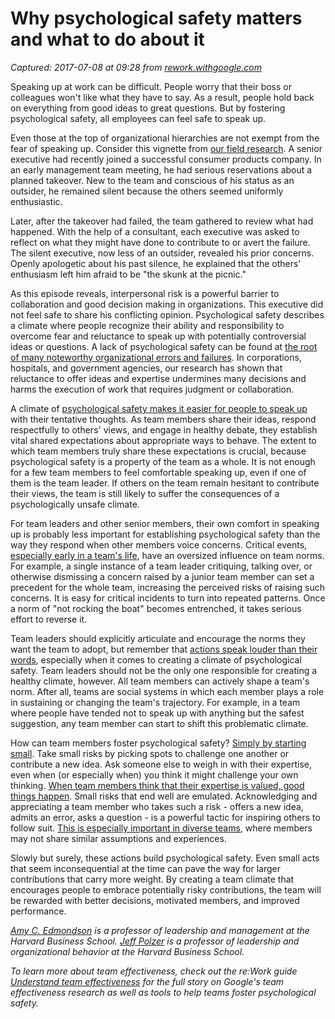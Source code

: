 # Why psychological safety matters and what to do about it

_Captured: 2017-07-08 at 09:28 from [rework.withgoogle.com](https://rework.withgoogle.com/blog/how-to-foster-psychological-safety/?utm_content=buffere742d&utm_medium=social&utm_source=twitter.com&utm_campaign=buffer)_

Speaking up at work can be difficult. People worry that their boss or colleagues won't like what they have to say. As a result, people hold back on everything from good ideas to great questions. But by fostering psychological safety, all employees can feel safe to speak up.

Even those at the top of organizational hierarchies are not exempt from the fear of speaking up. Consider this vignette from [our field research](http://www.wiley.com/WileyCDA/WileyTitle/productCd-078797093X.html). A senior executive had recently joined a successful consumer products company. In an early management team meeting, he had serious reservations about a planned takeover. New to the team and conscious of his status as an outsider, he remained silent because the others seemed uniformly enthusiastic.

Later, after the takeover had failed, the team gathered to review what had happened. With the help of a consultant, each executive was asked to reflect on what they might have done to contribute to or avert the failure. The silent executive, now less of an outsider, revealed his prior concerns. Openly apologetic about his past silence, he explained that the others' enthusiasm left him afraid to be "the skunk at the picnic."

As this episode reveals, interpersonal risk is a powerful barrier to collaboration and good decision making in organizations. This executive did not feel safe to share his conflicting opinion. Psychological safety describes a climate where people recognize their ability and responsibility to overcome fear and reluctance to speak up with potentially controversial ideas or questions. A lack of psychological safety can be found at [the root of many noteworthy organizational errors and failures](https://hbr.org/2006/11/facing-ambiguous-threats/ar/1). In corporations, hospitals, and government agencies, our research has shown that reluctance to offer ideas and expertise undermines many decisions and harms the execution of work that requires judgment or collaboration.

A climate of [psychological safety makes it easier for people to speak up](http://asq.sagepub.com/content/44/2/350.short?rss=1&ssource=mfc) with their tentative thoughts. As team members share their ideas, respond respectfully to others' views, and engage in healthy debate, they establish vital shared expectations about appropriate ways to behave. The extent to which team members truly share these expectations is crucial, because psychological safety is a property of the team as a whole. It is not enough for a few team members to feel comfortable speaking up, even if one of them is the team leader. If others on the team remain hesitant to contribute their views, the team is still likely to suffer the consequences of a psychologically unsafe climate.

For team leaders and other senior members, their own comfort in speaking up is probably less important for establishing psychological safety than the way they respond when other members voice concerns. Critical events, [especially early in a team's life](http://amr.aom.org/content/30/2/269.short), have an oversized influence on team norms. For example, a single instance of a team leader critiquing, talking over, or otherwise dismissing a concern raised by a junior team member can set a precedent for the whole team, increasing the perceived risks of raising such concerns. It is easy for critical incidents to turn into repeated patterns. Once a norm of "not rocking the boat" becomes entrenched, it takes serious effort to reverse it.

Team leaders should explicitly articulate and encourage the norms they want the team to adopt, but remember that [actions speak louder than their words](http://onlinelibrary.wiley.com/doi/10.1111/1467-6486.00386/abstract), especially when it comes to creating a climate of psychological safety. Team leaders should not be the only one responsible for creating a healthy climate, however. All team members can actively shape a team's norm. After all, teams are social systems in which each member plays a role in sustaining or changing the team's trajectory. For example, in a team where people have tended not to speak up with anything but the safest suggestion, any team member can start to shift this problematic climate.

How can team members foster psychological safety? [Simply by starting small](https://hbr.org/2008/07/the-competitive-imperative-of-learning). Take small risks by picking spots to challenge one another or contribute a new idea. Ask someone else to weigh in with their expertise, even when (or especially when) you think it might challenge your own thinking. [When team members think that their expertise is valued, good things happen](http://asq.sagepub.com/content/47/2/296.short). Small risks that end well are emulated. Acknowledging and appreciating a team member who takes such a risk - offers a new idea, admits an error, asks a question - is a powerful tactic for inspiring others to follow suit. [This is especially important in diverse teams](http://www.scientificamerican.com/article/how-diversity-makes-us-smarter/), where members may not share similar assumptions and experiences.

Slowly but surely, these actions build psychological safety. Even small acts that seem inconsequential at the time can pave the way for larger contributions that carry more weight. By creating a team climate that encourages people to embrace potentially risky contributions, the team will be rewarded with better decisions, motivated members, and improved performance.

_[Amy C. Edmondson](http://www.hbs.edu/faculty/Pages/profile.aspx?facId=6451) is a professor of leadership and management at the Harvard Business School. [Jeff Polzer](http://www.hbs.edu/faculty/Pages/profile.aspx?facId=6627) is a professor of leadership and organizational behavior at the Harvard Business School._

_To learn more about team effectiveness, check out the re:Work guide [Understand team effectiveness](https://rework.withgoogle.com/guides/understanding-team-effectiveness/) for the full story on Google's team effectiveness research as well as tools to help teams foster psychological safety._
